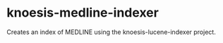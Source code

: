 knoesis-medline-indexer
=======================

Creates an index of MEDLINE using the knoesis-lucene-indexer project.
